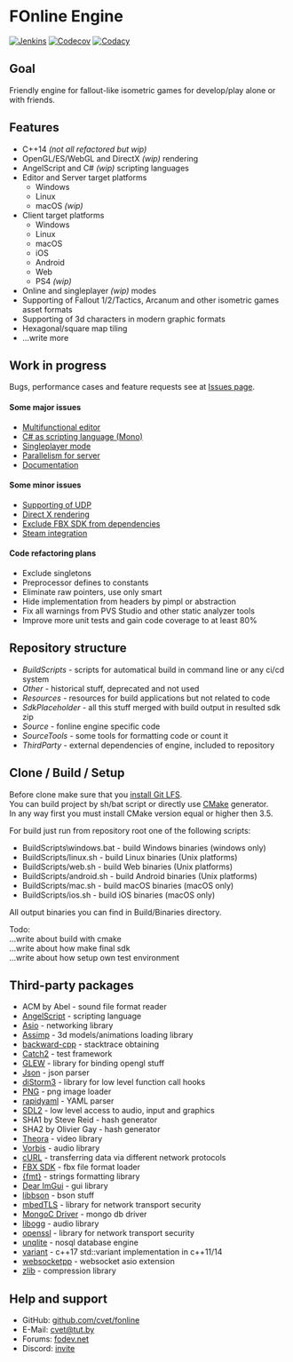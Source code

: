 # FOnline Engine

[![Jenkins](https://ci.fonline.ru/buildStatus/icon?job=fonline/master)](https://ci.fonline.ru/blue/organizations/jenkins/fonline/activity)
[![Codecov](https://codecov.io/gh/cvet/fonline/branch/master/graph/badge.svg)](https://codecov.io/gh/cvet/fonline)
[![Codacy](https://api.codacy.com/project/badge/Grade/6c9c1cddf6ba4b58bfa94c729a73f315)](https://www.codacy.com/app/cvet/fonline?utm_source=github.com&amp;utm_medium=referral&amp;utm_content=cvet/fonline&amp;utm_campaign=Badge_Grade)

## Goal

Friendly engine for fallout-like isometric games for develop/play alone or with friends.

## Features

* C++14 *(not all refactored but wip)*
* OpenGL/ES/WebGL and DirectX *(wip)* rendering
* AngelScript and C# *(wip)* scripting languages
* Editor and Server target platforms
  * Windows
  * Linux
  * macOS *(wip)*
* Client target platforms
  * Windows
  * Linux
  * macOS
  * iOS
  * Android
  * Web
  * PS4 *(wip)*
* Online and singleplayer *(wip)* modes
* Supporting of Fallout 1/2/Tactics, Arcanum and other isometric games asset formats
* Supporting of 3d characters in modern graphic formats
* Hexagonal/square map tiling
* ...write more

## Work in progress

Bugs, performance cases and feature requests see at [Issues page](https://github.com/cvet/fonline/issues/12).

#### Some major issues

* [Multifunctional editor](https://github.com/cvet/fonline/issues/31)
* [C# as scripting language (Mono)](https://github.com/cvet/fonline/issues/37)
* [Singleplayer mode](https://github.com/cvet/fonline/issues/12)
* [Parallelism for server](https://github.com/cvet/fonline/issues/32)
* [Documentation](https://github.com/cvet/fonline/issues/49)

#### Some minor issues

* [Supporting of UDP](https://github.com/cvet/fonline/issues/14)
* [Direct X rendering](https://github.com/cvet/fonline/issues/47)
* [Exclude FBX SDK from dependencies](https://github.com/cvet/fonline/issues/22)
* [Steam integration](https://github.com/cvet/fonline/issues/38)

#### Code refactoring plans

* Exclude singletons
* Preprocessor defines to constants
* Eliminate raw pointers, use only smart
* Hide implementation from headers by pimpl or abstraction
* Fix all warnings from PVS Studio and other static analyzer tools
* Improve more unit tests and gain code coverage to at least 80%

## Repository structure

* *BuildScripts* - scripts for automatical build in command line or any ci/cd system
* *Other* - historical stuff, deprecated and not used
* *Resources* - resources for build applications but not related to code
* *SdkPlaceholder* - all this stuff merged with build output in resulted sdk zip
* *Source* - fonline engine specific code
* *SourceTools* - some tools for formatting code or count it
* *ThirdParty* - external dependencies of engine, included to repository

## Clone / Build / Setup

Before clone make sure that you [install Git LFS](https://github.com/git-lfs/git-lfs/wiki/Installation).\
You can build project by sh/bat script or directly use [CMake](https://cmake.org) generator.\
In any way first you must install CMake version equal or higher then 3.5.

For build just run from repository root one of the following scripts:
* BuildScripts\windows.bat - build Windows binaries (windows only)
* BuildScripts/linux.sh - build Linux binaries (Unix platforms)
* BuildScripts/web.sh - build Web binaries (Unix platforms)
* BuildScripts/android.sh - build Android binaries (Unix platforms)
* BuildScripts/mac.sh - build macOS binaries (macOS only)
* BuildScripts/ios.sh - build iOS binaries (macOS only)

All output binaries you can find in Build/Binaries directory.

Todo:\
...write about build with cmake\
...write about how make final sdk\
...write about how setup own test environment

## Third-party packages

* ACM by Abel - sound file format reader
* [AngelScript](https://www.angelcode.com/angelscript/) - scripting language
* [Asio](https://think-async.com/Asio/) - networking library
* [Assimp](http://www.assimp.org/) - 3d models/animations loading library
* [backward-cpp](https://github.com/bombela/backward-cpp) - stacktrace obtaining
* [Catch2](https://github.com/catchorg/Catch2) - test framework
* [GLEW](http://glew.sourceforge.net/) - library for binding opengl stuff
* [Json](https://github.com/azadkuh/nlohmann_json_release) - json parser
* [diStorm3](https://github.com/gdabah/distorm) - library for low level function call hooks
* [PNG](http://www.libpng.org/pub/png/libpng.html) - png image loader
* [rapidyaml](https://github.com/biojppm/rapidyaml) - YAML parser
* [SDL2](https://www.libsdl.org/download-2.0.php) - low level access to audio, input and graphics
* SHA1 by Steve Reid - hash generator
* SHA2 by Olivier Gay - hash generator
* [Theora](https://www.theora.org/downloads/) - video library
* [Vorbis](https://xiph.org/vorbis/) - audio library
* [cURL](https://curl.haxx.se/) - transferring data via different network protocols
* [FBX SDK](https://www.autodesk.com/developer-network/platform-technologies/fbx-sdk-2018-1-1) - fbx file format loader
* [{fmt}](https://fmt.dev/latest/index.html) - strings formatting library
* [Dear ImGui](https://github.com/ocornut/imgui) - gui library
* [libbson](http://mongoc.org/libbson/current/index.html) - bson stuff
* [mbedTLS](https://tls.mbed.org/) - library for network transport security
* [MongoC Driver](https://github.com/mongodb/mongo-c-driver) - mongo db driver
* [libogg](https://xiph.org/ogg/) - audio library
* [openssl](https://www.openssl.org/) - library for network transport security
* [unqlite](https://unqlite.org/) - nosql database engine
* [variant](https://github.com/mapbox/variant) - c++17 std::variant implementation in c++11/14
* [websocketpp](https://github.com/zaphoyd/websocketpp) - websocket asio extension
* [zlib](https://www.zlib.net/) - compression library

## Help and support

* GitHub: [github.com/cvet/fonline](https://github.com/cvet/fonline)
* E-Mail: <cvet@tut.by>
* Forums: [fodev.net](https://fodev.net)
* Discord: [invite](https://discord.gg/xa6TbqU)

